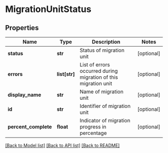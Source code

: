 # MigrationUnitStatus

## Properties
Name | Type | Description | Notes
------------ | ------------- | ------------- | -------------
**status** | **str** | Status of migration unit | [optional] 
**errors** | **list[str]** | List of errors occurred during migration of this migration unit | [optional] 
**display_name** | **str** | Name of migration unit | [optional] 
**id** | **str** | Identifier of migration unit | [optional] 
**percent_complete** | **float** | Indicator of migration progress in percentage | [optional] 

[[Back to Model list]](../README.md#documentation-for-models) [[Back to API list]](../README.md#documentation-for-api-endpoints) [[Back to README]](../README.md)


